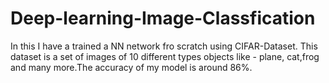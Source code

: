 # Deep-learning-Image-Classfication

In this I have a trained a NN network fro scratch using CIFAR-Dataset. This dataset is a set of images of 10 different types objects like - plane, cat,frog and many more.The accuracy of my model is around 86%.
